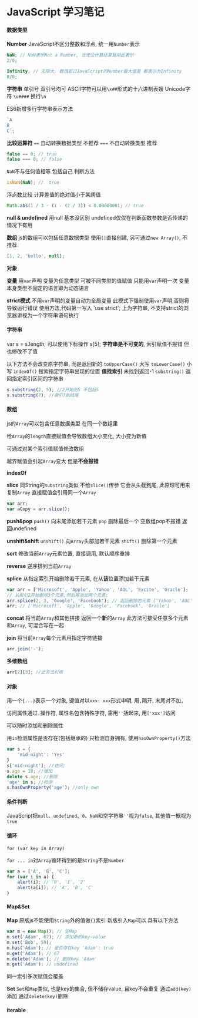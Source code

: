 JavaScript 学习笔记
==========

#### 数据类型

**Number**
JavaScript不区分整数和浮点, 统一用`Number`表示

``` js
NaN; // NaN表示Not a Number, 当无法计算结果是用此表示
2/0;

Infinity; // 无限大, 数值超过JavaScript的Number最大值是 都表示为Infinity
0/0;
```

**字符串**
单引号 双引号均可
ASCII字符可以用`\x##`形式的十六进制表嫂
Unicode字符 `\u####`
换行`\n`

ES6新增多行字符串表示方法

``` js
`A
B
C`;
```

**比较运算符**
`==` 自动转换数据类型 不推荐
`===` 不自动转换类型 推荐

``` js
false == 0; // true
false === 0; // false
```

`NaN`不与任何值相等 包括自己
判断方法
``` js
isNaN(NaN); //  true
```

浮点数比较 计算差值的绝对值小于某阈值

``` js
Math.abs(1 / 3 - (1 - (2 / 3)) < 0.00000001; // true
```

**null & undefined**
用null 基本没区别
undefined仅仅在判断函数参数是否传递的情况下有用

**数组**
js的数组可以包括任意数据类型
使用`[]`直接创建, 另可通过`new Array()`, 不推荐

``` js
[1, 2, 'hello', null];
```

**对象**


**变量**
用`var`声明
变量为任意类型 可被不同类型的值赋值
只能用`var`声明一次
变量本身类型不固定的语言即为动态语言

**strict模式**
不用`var`声明的变量自动为全局变量
此模式下强制使用`var`声明,否则将导致运行错误
使用方法,代码第一写入
'use strict';
上为字符串, 不支持strict的浏览器讲视为一个字符串语句执行

#### 字符串
var s =
s.length;
可以使用下标操作 s[5];
**字符串是不可变的**, 索引赋值不报错 但也修改不了值

以下方法不会改变原字符串, 而是返回新的
`toUpperCase()` 大写
`toLowerCase()` 小写
`indexOf()` 搜索指定字符串出现的位置 **值找索引**
未找到返回-1
`substring()` 返回指定索引区间的字符串

``` js
s.substring(2, 5); //2开始到5 不包括5
s.substring(7); //索引7到结尾
```

#### 数组
js的`Array`可以包含任意数据类型 在同一个数组里

给`Array`的`length`直接赋值会导致数组大小变化, 大小变为新值

可通过对某个索引值赋值修改数组

越界赋值会引起`Array`变大 但是**不会报错**

**indexOf**

**slice**
同String的`substring`类似
不给`slice()`传参 它会从头截到尾, 此原理可用来复制`Array`
直接赋值会引用同一个`Array`

``` js
var arr;
var aCopy = arr.slice();
```
**push&pop**
`push()` 向末尾添加若干元素
`pop` 删除最后一个 空数组pop不报错 返回undefined

**unshift&shift**
`unshift()` 向`Array`头部加若干元素
`shift()` 删除第一个元素

**sort**
修改当前`Array`元素位置, 直接调用, 默认顺序重排

**reverse**
逆序排列当前`Array`

**splice**
从指定索引开始删除若干元素, 在从**该**位置添加若干元素

``` js
var arr = ['Microsoft', 'Apple', 'Yahoo', 'AOL', 'Excite', 'Oracle'];
// 从索引2开始删除3个元素,然后再添加两个元素:
arr.splice(2, 3, 'Google', 'Facebook'); // 返回删除的元素 ['Yahoo', 'AOL', 'Excite']
arr; // ['Microsoft', 'Apple', 'Google', 'Facebook', 'Oracle']
```

**concat**
将当前`Array`和其他拼接 返回一个**新**的`Array`
此方法可接受任意多个元素和`Array`, 可混合写在一起

**join**
将当前`Array`每个元素用指定字符链接

``` js
arr.join('-');
```

**多维数组**

``` js
arr[2][3]; //此方法引用
```

#### 对象
用一个`{...}`表示一个对象, 键值对以`xxx: xxx`形式申明, 用`,`隔开, 末尾对不加`,`

访问属性通过`.`操作符, 属性名包含特殊字符, 需用`''`括起来, 用`['xxx']`访问

可以随时添加和删除属性

用`in`检测属性是否存在(包括继承的)
只检测自身拥有, 使用`hasOwnProperty()`方法

``` js
var s = {
    'mid-night': 'Yes'
}
s['mid-night']; //访问;
s.age = 18; //增加
delete s.age; //删除
'age' in s; //检测
s.hasOwnProperty('age'); //only own
```

#### 条件判断
JavaScript把`null`、`undefined`、`0`、`NaN`和空字符串`''`视为`false`, 其他值一概视为`true`

#### 循环
`for (var key in Array)`

`for ... in`对`Array`循环得到的是`String`不是`Number`

``` js
var a = ['A', 'B', 'C'];
for (var i in a) {
    alert(i); // '0', '1', '2'
    alert(a[i]); // 'A', 'B', 'C'
}
```

#### Map&Set

**Map**
原版js不能使用`String`外的值做`{}`索引
新版引入`Map`可以
具有以下方法

``` js
var m = new Map(); // 空Map
m.set('Adam', 67); // 添加新的key-value
m.set('Bob', 59);
m.has('Adam'); // 是否存在key 'Adam': true
m.get('Adam'); // 67
m.delete('Adam'); // 删除key 'Adam'
m.get('Adam'); // undefined
```
同一索引多次赋值会覆盖

**Set**
`Set`和`Map`类似, 也是key的集合, 但不储存value, 且key不会重复
通过`add(key)`添加
通过`delete(key)`删除

#### iterable
